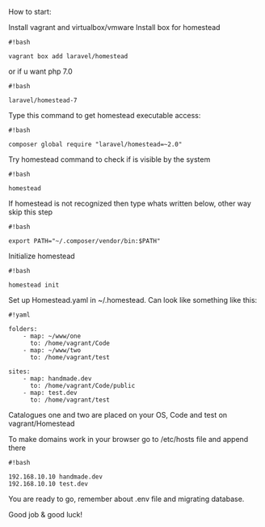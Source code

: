 How to start:

Install vagrant and virtualbox/vmware
Install box for homestead


```
#!bash

vagrant box add laravel/homestead
```

or if u want php 7.0

```
#!bash

laravel/homestead-7 
```


Type this command to get homestead executable access:

```
#!bash

composer global require "laravel/homestead=~2.0"
```


Try homestead command to check if is visible by the system

```
#!bash

homestead
```


If homestead is not recognized then type whats written below, other way skip this step

```
#!bash

export PATH="~/.composer/vendor/bin:$PATH"
```


Initialize homestead

```
#!bash

homestead init
```


Set up Homestead.yaml in ~/.homestead. Can look like something like this:

```
#!yaml

folders:
    - map: ~/www/one
      to: /home/vagrant/Code
    - map: ~/www/two
      to: /home/vagrant/test

sites:
    - map: handmade.dev
      to: /home/vagrant/Code/public
    - map: test.dev
      to: /home/vagrant/test
```


Catalogues one and two are placed on your OS, Code and test on vagrant/Homestead

To make domains work in your browser go to /etc/hosts file and append there


```
#!bash

192.168.10.10 handmade.dev
192.168.10.10 test.dev
```


You are ready to go, remember about .env file and migrating database.

Good job & good luck!